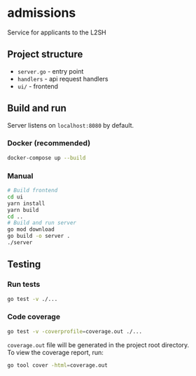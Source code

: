# admissions

Service for applicants to the L2SH

## Project structure

- `server.go` - entry point
- `handlers` - api request handlers
- `ui/` - frontend

## Build and run

Server listens on `localhost:8080` by default.

### Docker (recommended)

```bash
docker-compose up --build
```

### Manual

```bash
# Build frontend
cd ui
yarn install
yarn build
cd ..
# Build and run server
go mod download
go build -o server .
./server
```

## Testing

### Run tests

```bash
go test -v ./...
```

### Code coverage

```bash
go test -v -coverprofile=coverage.out ./...
```

`coverage.out` file will be generated in the project root directory.  
To view the coverage report, run:

```bash
go tool cover -html=coverage.out
```
